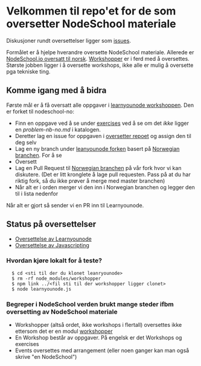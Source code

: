 # Velkommen til repo'et for de som oversetter NodeSchool materiale

Diskusjoner rundt oversettelser ligger som [issues](https://github.com/nodeschool-no/oversettere/issues).

Formålet er å hjelpe hverandre oversette NodeSchool materiale. Allerede er [NodeSchool.io oversatt til norsk](http://nodeschool.io/nb-no/). [Workshopper](https://github.com/workshopper/workshopper) er i ferd med å oversettes. Største jobben ligger i å oversette workshops, ikke alle er mulig å oversette pga tekniske ting.

## Komme igang med å bidra

Første mål er å få oversatt alle oppgaver i [learnyounode workshoppen](https://github.com/nodeschool-no/learnyounode). Den er forket til nodeschool-no:
- Finn en oppgave ved å se under [exercises](https://github.com/nodeschool-no/learnyounode/tree/norwegian/exercises) ved å se om det _ikke_ ligger en _problem-nb-no.md_ i katalogen.
- Deretter lag en issue for oppgaven i [oversetter repoet](https://github.com/nodeschool-no/oversettere/issues) og assign den til deg selv
- Lag en ny branch under [leanyounode forken](https://github.com/nodeschool-no/learnyounode) basert på [Norwegian branchen](https://github.com/nodeschool-no/learnyounode/tree/norwegian). For å se
- Oversett
- Lag en Pull Request til [Norwegian branchen](https://github.com/nodeschool-no/learnyounode/tree/norwegian) på vår fork hvor vi kan diskutere. (Det er litt kronglete å lage pull requesten. Pass på at du har riktig fork, så du ikke prøver å merge med master branchen)
- Når alt er i orden merger vi den inn i Norwegian branchen og legger den til i lista nedenfor

Når alt er gjort så sender vi en PR inn til Learnyounode.

## Status på oversettelser

- [Oversettelse av Learnyounode](https://github.com/nodeschool-no/oversettere/milestones/Learnyounode%20oversettelse)
- [Oversettelse av Javascripting](https://github.com/nodeschool-no/oversettere/milestones/Oversette%20javascripting%20workshop)

### Hvordan kjøre lokalt for å teste?

````
  $ cd <sti til der du klonet leanryounode>
  $ rm -rf node_modules/workshopper
  $ npm link ../<fil sti til der workshopper ligger clonet> 
  $ node learnyounode.js
````

### Begreper i NodeSchool verden brukt mange steder ifbm oversetting av NodeSchool materiale

- Workshopper (altså ordet, ikke workshops i flertall) oversettes ikke ettersom det er en modul [workshopper](https://github.com/workshopper/workshopper)
- En Workshop består av oppgaver. På engelsk er det Workshops og exercises
- Events oversettes med arrangement (eller noen ganger kan man også skrive "en NodeSchool")
